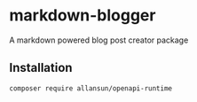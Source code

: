 # markdown-blogger
A markdown powered blog post creator package

## Installation

```shell
composer require allansun/openapi-runtime
```
